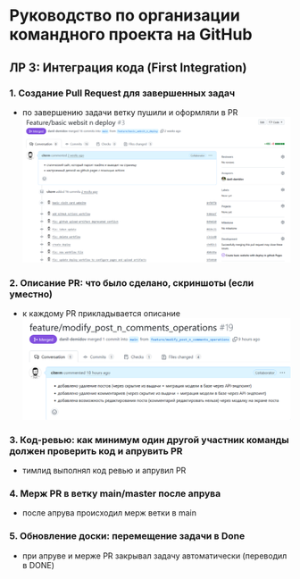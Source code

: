 # Руководство по организации командного проекта на GitHub

## ЛР 3: Интеграция кода (First Integration)

### 1. Создание Pull Request для завершенных задач
- по завершению задачи ветку пушили и оформляли в PR ![пример PR](assets/lab_2_sec_4_screen_1.png)

### 2. Описание PR: что было сделано, скриншоты (если уместно)
- к каждому PR прикладывается описание ![описание](assets/lab_3_sec_2_screen_1.png)

### 3. Код-ревью: как минимум один другой участник команды должен проверить код и апрувить PR
- тимлид выполнял код ревью и апрувил PR

### 4. Мерж PR в ветку main/master после апрува
- после апрува происходил мерж ветки в main

### 5. Обновление доски: перемещение задачи в Done
- при апруве и мерже PR закрывал задачу автоматически (переводил в DONE)